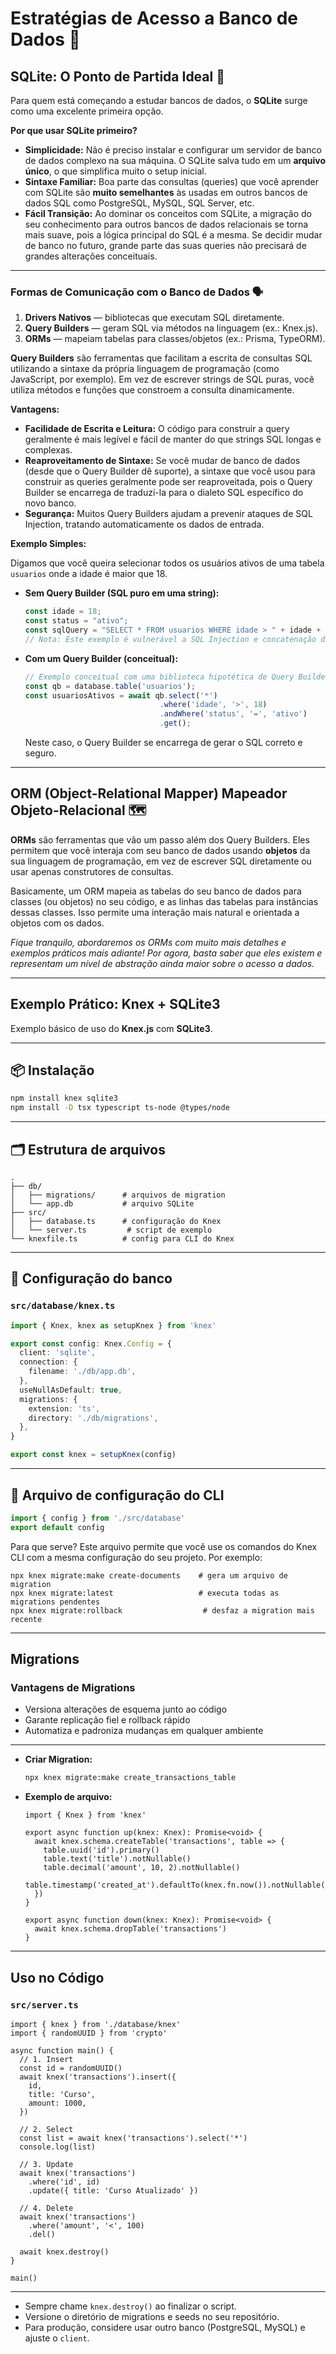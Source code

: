 # Estratégias de Acesso a Banco de Dados 💾


## SQLite: O Ponto de Partida Ideal 🚀

Para quem está começando a estudar bancos de dados, o **SQLite** surge como uma excelente primeira opção.

**Por que usar SQLite primeiro?**

* **Simplicidade:** Não é preciso instalar e configurar um servidor de banco de dados complexo na sua máquina. O SQLite salva tudo em um **arquivo único**, o que simplifica muito o setup inicial.
* **Sintaxe Familiar:** Boa parte das consultas (queries) que você aprender com SQLite são **muito semelhantes** às usadas em outros bancos de dados SQL como PostgreSQL, MySQL, SQL Server, etc.
* **Fácil Transição:** Ao dominar os conceitos com SQLite, a migração do seu conhecimento para outros bancos de dados relacionais se torna mais suave, pois a lógica principal do SQL é a mesma. Se decidir mudar de banco no futuro, grande parte das suas queries não precisará de grandes alterações conceituais.

---

### Formas de Comunicação com o Banco de Dados 🗣️

1. **Drivers Nativos** — bibliotecas que executam SQL diretamente.
2. **Query Builders** — geram SQL via métodos na linguagem (ex.: Knex.js).
3. **ORMs** — mapeiam tabelas para classes/objetos (ex.: Prisma, TypeORM).

**Query Builders** são ferramentas que facilitam a escrita de consultas SQL utilizando a sintaxe da própria linguagem de programação (como JavaScript, por exemplo). Em vez de escrever strings de SQL puras, você utiliza métodos e funções que constroem a consulta dinamicamente.

**Vantagens:**

* **Facilidade de Escrita e Leitura:** O código para construir a query geralmente é mais legível e fácil de manter do que strings SQL longas e complexas.
* **Reaproveitamento de Sintaxe:** Se você mudar de banco de dados (desde que o Query Builder dê suporte), a sintaxe que você usou para construir as queries geralmente pode ser reaproveitada, pois o Query Builder se encarrega de traduzi-la para o dialeto SQL específico do novo banco.
* **Segurança:** Muitos Query Builders ajudam a prevenir ataques de SQL Injection, tratando automaticamente os dados de entrada.

**Exemplo Simples:**

Digamos que você queira selecionar todos os usuários ativos de uma tabela `usuarios` onde a idade é maior que 18.

* **Sem Query Builder (SQL puro em uma string):**
    ```javascript
    const idade = 18;
    const status = "ativo";
    const sqlQuery = "SELECT * FROM usuarios WHERE idade > " + idade + " AND status = '" + status + "';";
    // Nota: Este exemplo é vulnerável a SQL Injection e concatenação de strings é má prática.
    ```

* **Com um Query Builder (conceitual):**
    ```javascript
    // Exemplo conceitual com uma biblioteca hipotética de Query Builder em JavaScript
    const qb = database.table('usuarios');
    const usuariosAtivos = await qb.select('*')
                                  .where('idade', '>', 18)
                                  .andWhere('status', '=', 'ativo')
                                  .get();
    ```
    Neste caso, o Query Builder se encarrega de gerar o SQL correto e seguro.

---

## ORM (Object-Relational Mapper)  Mapeador Objeto-Relacional 🗺️

**ORMs** são ferramentas que vão um passo além dos Query Builders. Eles permitem que você interaja com seu banco de dados usando **objetos** da sua linguagem de programação, em vez de escrever SQL diretamente ou usar apenas construtores de consultas.

Basicamente, um ORM mapeia as tabelas do seu banco de dados para classes (ou objetos) no seu código, e as linhas das tabelas para instâncias dessas classes. Isso permite uma interação mais natural e orientada a objetos com os dados.

*Fique tranquilo, abordaremos os ORMs com muito mais detalhes e exemplos práticos mais adiante! Por agora, basta saber que eles existem e representam um nível de abstração ainda maior sobre o acesso a dados.*

---
## Exemplo Prático: Knex + SQLite3

Exemplo básico de uso do **Knex.js** com **SQLite3**.

---

## 📦 Instalação

```bash
npm install knex sqlite3
npm install -D tsx typescript ts-node @types/node
```

---

## 🗂 Estrutura de arquivos

```
.
├── db/
│   ├── migrations/      # arquivos de migration
│   └── app.db           # arquivo SQLite
├── src/
│   ├── database.ts      # configuração do Knex
│   └── server.ts         # script de exemplo
└── knexfile.ts          # config para CLI do Knex
```

---

## 🔗 Configuração do banco

### `src/database/knex.ts`

```ts
import { Knex, knex as setupKnex } from 'knex'

export const config: Knex.Config = {
  client: 'sqlite',
  connection: {
    filename: './db/app.db',
  },
  useNullAsDefault: true,
  migrations: {
    extension: 'ts',
    directory: './db/migrations',
  },
}

export const knex = setupKnex(config)
```
---
## 📁 Arquivo de configuração do CLI 
```ts
import { config } from './src/database'
export default config

```

Para que serve?
Este arquivo permite que você use os comandos do Knex CLI com a mesma configuração do seu projeto. Por exemplo:
```
npx knex migrate:make create-documents    # gera um arquivo de migration
npx knex migrate:latest                   # executa todas as migrations pendentes
npx knex migrate:rollback                  # desfaz a migration mais recente

```


---

## Migrations
### Vantagens de Migrations

- Versiona alterações de esquema junto ao código
- Garante replicação fiel e rollback rápido
- Automatiza e padroniza mudanças em qualquer ambiente
---

- **Criar Migration:**
    
    ```bash
    npx knex migrate:make create_transactions_table
    
    ```
    
- **Exemplo de arquivo:**
    
    ```
    import { Knex } from 'knex'
    
    export async function up(knex: Knex): Promise<void> {
      await knex.schema.createTable('transactions', table => {
        table.uuid('id').primary()
        table.text('title').notNullable()
        table.decimal('amount', 10, 2).notNullable()
        table.timestamp('created_at').defaultTo(knex.fn.now()).notNullable()
      })
    }
    
    export async function down(knex: Knex): Promise<void> {
      await knex.schema.dropTable('transactions')
    }
    
    ```
---

## Uso no Código

### `src/server.ts`

```
import { knex } from './database/knex'
import { randomUUID } from 'crypto'

async function main() {
  // 1. Insert
  const id = randomUUID()
  await knex('transactions').insert({
    id,
    title: 'Curso',
    amount: 1000,
  })

  // 2. Select
  const list = await knex('transactions').select('*')
  console.log(list)

  // 3. Update
  await knex('transactions')
    .where('id', id)
    .update({ title: 'Curso Atualizado' })

  // 4. Delete
  await knex('transactions')
    .where('amount', '<', 100)
    .del()

  await knex.destroy()
}

main()

```

---

- Sempre chame `knex.destroy()` ao finalizar o script.
- Versione o diretório de migrations e seeds no seu repositório.
- Para produção, considere usar outro banco (PostgreSQL, MySQL) e ajuste o `client`.
